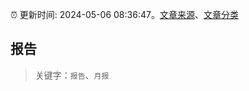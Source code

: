 :alarm_clock: 更新时间: 2024-05-06 08:36:47。[文章来源](/README.md)、[文章分类](/TAGS.md)

## 报告


> 关键字：`报告`、`月报`



